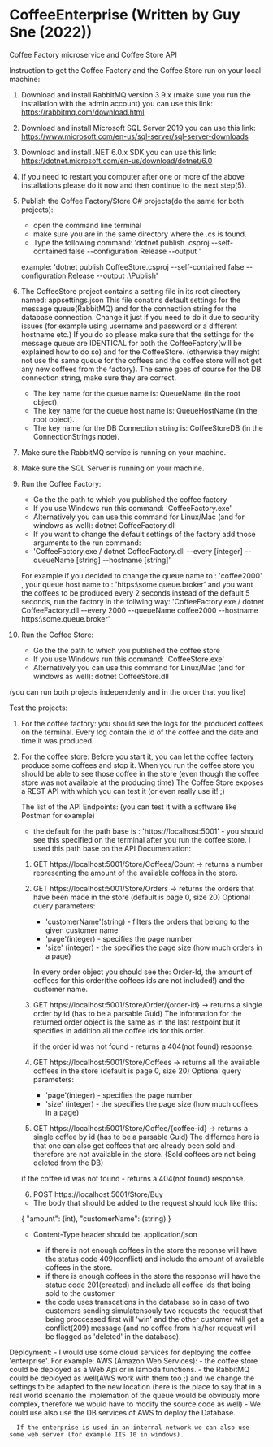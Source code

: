 # CoffeeEnterprise (Written by Guy Sne (2022))
Coffee Factory microservice and Coffee Store API


Instruction to get the Coffee Factory and the Coffee Store run on your local machine:

1. Download and install RabbitMQ version 3.9.x  (make sure you run the installation with the admin account)
   you can use this link: https://rabbitmq.com/download.html

2. Download and install Microsoft SQL Server 2019 
   you can use this link: https://www.microsoft.com/en-us/sql-server/sql-server-downloads

3. Download and install .NET 6.0.x SDK
   you can use this link: https://dotnet.microsoft.com/en-us/download/dotnet/6.0

4. If you need to restart you computer after one or more of the above installations please do it now and then continue to the next step(5).

5. Publish the Coffee Factory/Store C# projects(do the same for both projects):
   - open the command line terminal
   - make sure you are in the same directory where the <project-name>.cs is found.
   - Type the following command:
   'dotnet publish <project-name>.csproj --self-contained false --configuration Release --output <the path in which you want the project to be published>'
   
   example:
   'dotnet publish CoffeeStore.csproj --self-contained false --configuration Release --output .\Publish'

5. The CoffeeStore project contains a setting file in its root directory named: appsettings.json
   This file conatins default settings for the message queue(RabbitMQ) and for the connection string for the database connection.
   Change it just if you need to do it due to security issues (for example using username and password or a different hostname etc.)
   If you do so please make sure that the settings for the message queue are IDENTICAL for both the CoffeeFactory(will be explained how to do so) and for the CoffeeStore.
   (otherwise they might not use the same queue for the coffees and the coffee store will not get any new coffees from the factory).
   The same goes of course for the DB connection string, make sure they are correct.
   
   - The key name for the queue name is: QueueName (in the root object).
   - The key name for the queue host name is: QueueHostName (in the root object).
   - The key name for the DB Connection string is: CoffeeStoreDB (in the ConnectionStrings node).

6. Make sure the RabbitMQ service is running on your machine.

7. Make sure the SQL Server is running on your machine.

8. Run the Coffee Factory:
   - Go the the path to which you published the coffee factory
   - If you use Windows run this command: 'CoffeeFactory.exe' 
   - Alternatively you can use this command for Linux/Mac (and for windows as well): dotnet CoffeeFactory.dll
   - If you want to change the default settings of the factory add those arguments to the run command:
   - 'CoffeeFactory.exe / dotnet CoffeeFactory.dll --every [integer] --queueName [string] --hostname [string]'
   
   For example if you decided to change the queue name to : 'coffee2000' , your queue host name to : 'https:\\some.queue.broker' 
   and you want the coffees to be produced every 2 seconds instead of the default 5 seconds, run the factory in the follwing way:
   'CoffeeFactory.exe / dotnet CoffeeFactory.dll --every 2000 --queueName coffee2000 --hostname https:\\some.queue.broker'

9. Run the Coffee Store:
   - Go the the path to which you published the coffee store
   - If you use Windows run this command: 'CoffeeStore.exe' 
   - Alternatively you can use this command for Linux/Mac (and for windows as well): dotnet CoffeeStore.dll

(you can run both projects independenly and in the order that you like)


Test the projects:

1) For the coffee factory: you should see the logs for the produced coffees on the terminal.
   Every log contain the id of the coffee and the date and time it was produced.

2) For the coffee store:
   Before you start it, you can let the coffee factory produce some coffees and stop it.
   When you run the coffee store you should be able to see those coffee in the store (even though the coffee store was not available at the producing time)
   The Coffee Store exposes a REST API with which you can test it (or even really use it! ;)

   The list of the API Endpoints:
    (you can test it with a software like Postman for example)
   
     * the default for the path base is : 'https://localhost:5001' - you should see this specified on the terminal after you run the coffee store.
     I used this path base on the API Documentation:

     1) GET  https://localhost:5001/Store/Coffees/Count -> returns a number representing the amount of the available coffees in the store.
     
     2) GET  https://localhost:5001/Store/Orders -> returns the orders that have been made in the store (default is page 0, size 20)
        Optional query parameters: 
        - 'customerName'(string) - filters the orders that belong to the given customer name
        - 'page'(integer)  - specifies the page number
        - 'size' (integer) - the specifies the page size (how much orders in a page)
        
        In every order object you should see the: Order-Id, the amount of coffees for this order(the coffees ids are not included!) and the customer name.  
     
     3) GET  https://localhost:5001/Store/Order/{order-id} -> returns a single order by id (has to be a parsable Guid)
        The information for the returned order object is the same as in the last restpoint but it specifies in addition all the coffee ids for this order.

        if the order id was not found - returns a 404(not found) response.
    
     4) GET  https://localhost:5001/Store/Coffees -> returns all the available coffees in the store (default is page 0, size 20)
        Optional query parameters: 
        - 'page'(integer)  - specifies the page number
        - 'size' (integer) - the specifies the page size (how much coffees in a page)

     5) GET  https://localhost:5001/Store/Coffee/{coffee-id} -> returns a single coffee by  id (has to be a parsable Guid)
        The differnce here is that one can also get coffees that are already been sold and therefore are not available in the store.
        (Sold coffees are not being deleted from the DB)
        
 	if the coffee id was not found - returns a 404(not found) response.

     6) POST https://localhost:5001/Store/Buy
        
	- The body that should be added to the request should look like this:

	{
		"amount": (int),
		"customerName": (string)
	}

	- Content-Type header should be: application/json

        - if there is not enough coffees in the store the reponse will have the status code 409(conflict) and include the amount of available coffees in the store.
        - if there is enough coffees in the store the response will have the statuc code 201(created) and include all coffee ids that being sold to the customer
        - the code uses transcations in the database so in case of two customers sending simulatensouly two requests the request that being proccessed first will 'win'
          and the other customer will get a conflict(209) message (and no coffee from his/her request will be flagged as 'deleted' in the database).


Deployment:
	- I would use some cloud services for deploying the coffee 'enterprise'.
          For example: AWS (Amazon Web Services):
		 - the coffee store could be deployed as a Web Api or in lambda functions.
                 - the RabbitMQ could be deployed as well(AWS work with them too ;) and we change the settings to be adapted to the new location
		   (here is the place to say that in a real world scenario the implemation of the queue would be obviously more complex,
		   therefore we would have to modify the source code as well)
		 - We could use also use the DB services of AWS to deploy the Database.

	- If the enterprise is used in an internal network we can also use some web server (for example IIS 10 in windows).